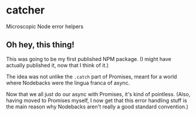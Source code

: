 # catcher

Microscopic Node error helpers

## Oh hey, this thing!

This was going to be my first published NPM package. (I might have actually published it, now that I think of it.)

The idea was not unlike the `.catch` part of Promises, meant for a world where Nodebacks were the lingua franca of async.

Now that we all just do our async with Promises, it's kind of pointless. (Also, having moved to Promises myself, I now get that this error handling stuff is the main reason why Nodebacks aren't really a good standard convention.)

